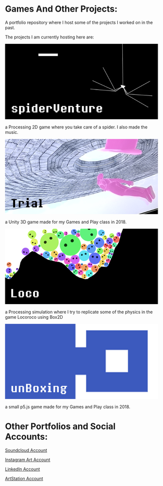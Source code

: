 # Games And Other Projects:

A portfolio repository where I host some of the projects I worked on in the past.

The projects I am currently hosting here are:

![](thumbnails/spiderVentureThumbnail.png)

a Processing 2D game where you take care of a spider. I also made the music.

![](thumbnails/trialThumbnail.png)

a Unity 3D game made for my Games and Play class in 2018.

![](thumbnails/locoThumbnail.png)

a Processing simulation where I try to replicate some of the physics in the game Locoroco using Box2D

![](thumbnails/unBoxingThumbnail.png)

a small p5.js game made for my Games and Play class in 2018.


# Other Portfolios and Social Accounts:

[Soundcloud Account](https://soundcloud.com/hatim-benhsain)

[Instagram Art Account](https://www.instagram.com/hatimb00/)

[LinkedIn Account](https://www.linkedin.com/in/hatim-benhsain-b7a426175/)

[ArtStation Account](https://www.artstation.com/hatimbenhsain)
